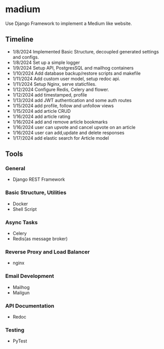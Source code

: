 # madium

Use Django Framework to implement a Medium like website.

## Timeline
- 1/8/2024 Implemented Basic Structure, decoupled generated settings and configs.
- 1/8/2024 Set up a simple logger
- 1/9/2024 Setup API, PostgresSQL and mailhog containers
- 1/10/2024 Add database backup/restore scripts and makefile
- 1/11/2024 Add custom user model, setup redoc api.
- 1/11/2024 Setup Nginx, serve staticfiles.
- 1/12/2024 Configure Redis, Celery and flower.
- 1/12/2024 add timestamped, profile
- 1/13/2024 add JWT authentication and some auth routes
- 1/15/2024 add profile, follow and unfollow views
- 1/15/2024 add article CRUD
- 1/16/2024 add article rating
- 1/16/2024 add and remove article bookmarks
- 1/16/2024 user can upvote and cancel upvote on an article
- 1/16/2024 user can add,update and delete responses
- 1/17/2024 add elastic search for Article model


## Tools

### General
- Django REST Framework

### Basic Structure, Utilities
- Docker
- Shell Script
### Async Tasks
- Celery
- Redis(as message broker)
### Reverse Proxy and Load Balancer
- nginx

### Email Development
- Mailhog
- Mailgun

### API Documentation
- Redoc

### Testing
- PyTest
